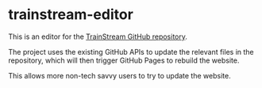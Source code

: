 # trainstream-editor

This is an editor for the [TrainStream GitHub repository](https://github.com/TrainStream/trainstream.github.io).

The project uses the existing GitHub APIs to update the relevant files in the repository, which will then trigger GitHub Pages to rebuild the website.

This allows more non-tech savvy users to try to update the website.

